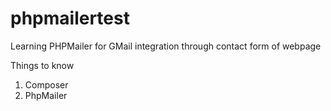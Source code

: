 # phpmailertest
Learning PHPMailer for GMail integration through contact form of webpage


Things to know
1. Composer
2. PhpMailer
